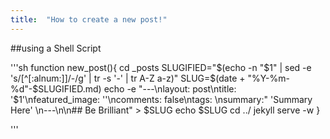 ```yaml
---
title:  "How to create a new post!"
---
```

##using a Shell Script

'''sh
function new_post(){
	cd _posts 
	SLUGIFIED="$(echo -n "$1" | sed -e 's/[^[:alnum:]]/-/g' | tr -s '-' | tr A-Z a-z)"
	SLUG=$(date + "%Y-%m-%d"-$SLUGIFIED.md)
	echo -e "---\nlayout: post\ntitle: '$1'\nfeatured_image: ''\ncomments: false\ntags: \nsummary:"
	'Summary Here' \n---\n\n## Be Brilliant" > $SLUG
	echo $SLUG
	cd ../
	jekyll serve -w
}

'''


